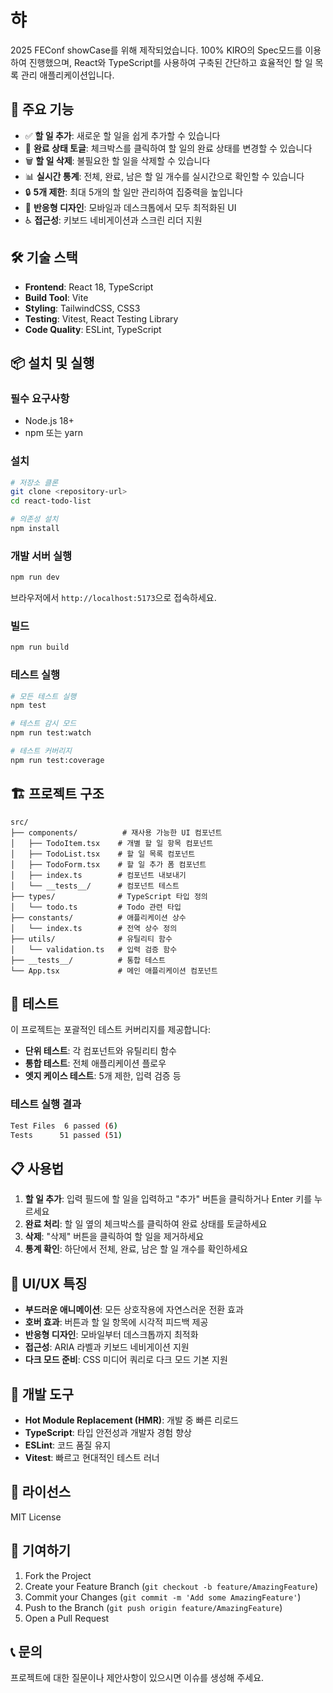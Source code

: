 # 햐

2025 FEConf showCase를 위해 제작되었습니다.
100% KIRO의 Spec모드를 이용하여 진행했으며, React와 TypeScript를 사용하여 구축된 간단하고 효율적인 할 일 목록 관리 애플리케이션입니다.

## 🚀 주요 기능

- ✅ **할 일 추가**: 새로운 할 일을 쉽게 추가할 수 있습니다
- 🔄 **완료 상태 토글**: 체크박스를 클릭하여 할 일의 완료 상태를 변경할 수 있습니다
- 🗑️ **할 일 삭제**: 불필요한 할 일을 삭제할 수 있습니다
- 📊 **실시간 통계**: 전체, 완료, 남은 할 일 개수를 실시간으로 확인할 수 있습니다
- 🔒 **5개 제한**: 최대 5개의 할 일만 관리하여 집중력을 높입니다
- 📱 **반응형 디자인**: 모바일과 데스크톱에서 모두 최적화된 UI
- ♿ **접근성**: 키보드 네비게이션과 스크린 리더 지원

## 🛠️ 기술 스택

- **Frontend**: React 18, TypeScript
- **Build Tool**: Vite
- **Styling**: TailwindCSS, CSS3
- **Testing**: Vitest, React Testing Library
- **Code Quality**: ESLint, TypeScript

## 📦 설치 및 실행

### 필수 요구사항

- Node.js 18+
- npm 또는 yarn

### 설치

```bash
# 저장소 클론
git clone <repository-url>
cd react-todo-list

# 의존성 설치
npm install
```

### 개발 서버 실행

```bash
npm run dev
```

브라우저에서 `http://localhost:5173`으로 접속하세요.

### 빌드

```bash
npm run build
```

### 테스트 실행

```bash
# 모든 테스트 실행
npm test

# 테스트 감시 모드
npm run test:watch

# 테스트 커버리지
npm run test:coverage
```

## 🏗️ 프로젝트 구조

```
src/
├── components/          # 재사용 가능한 UI 컴포넌트
│   ├── TodoItem.tsx    # 개별 할 일 항목 컴포넌트
│   ├── TodoList.tsx    # 할 일 목록 컴포넌트
│   ├── TodoForm.tsx    # 할 일 추가 폼 컴포넌트
│   ├── index.ts        # 컴포넌트 내보내기
│   └── __tests__/      # 컴포넌트 테스트
├── types/              # TypeScript 타입 정의
│   └── todo.ts         # Todo 관련 타입
├── constants/          # 애플리케이션 상수
│   └── index.ts        # 전역 상수 정의
├── utils/              # 유틸리티 함수
│   └── validation.ts   # 입력 검증 함수
├── __tests__/          # 통합 테스트
└── App.tsx             # 메인 애플리케이션 컴포넌트
```

## 🧪 테스트

이 프로젝트는 포괄적인 테스트 커버리지를 제공합니다:

- **단위 테스트**: 각 컴포넌트와 유틸리티 함수
- **통합 테스트**: 전체 애플리케이션 플로우
- **엣지 케이스 테스트**: 5개 제한, 입력 검증 등

### 테스트 실행 결과

```bash
Test Files  6 passed (6)
Tests      51 passed (51)
```

## 📋 사용법

1. **할 일 추가**: 입력 필드에 할 일을 입력하고 "추가" 버튼을 클릭하거나 Enter 키를 누르세요
2. **완료 처리**: 할 일 옆의 체크박스를 클릭하여 완료 상태를 토글하세요
3. **삭제**: "삭제" 버튼을 클릭하여 할 일을 제거하세요
4. **통계 확인**: 하단에서 전체, 완료, 남은 할 일 개수를 확인하세요

## 🎨 UI/UX 특징

- **부드러운 애니메이션**: 모든 상호작용에 자연스러운 전환 효과
- **호버 효과**: 버튼과 할 일 항목에 시각적 피드백 제공
- **반응형 디자인**: 모바일부터 데스크톱까지 최적화
- **접근성**: ARIA 라벨과 키보드 네비게이션 지원
- **다크 모드 준비**: CSS 미디어 쿼리로 다크 모드 기본 지원

## 🔧 개발 도구

- **Hot Module Replacement (HMR)**: 개발 중 빠른 리로드
- **TypeScript**: 타입 안전성과 개발자 경험 향상
- **ESLint**: 코드 품질 유지
- **Vitest**: 빠르고 현대적인 테스트 러너

## 📝 라이선스

MIT License

## 🤝 기여하기

1. Fork the Project
2. Create your Feature Branch (`git checkout -b feature/AmazingFeature`)
3. Commit your Changes (`git commit -m 'Add some AmazingFeature'`)
4. Push to the Branch (`git push origin feature/AmazingFeature`)
5. Open a Pull Request

## 📞 문의

프로젝트에 대한 질문이나 제안사항이 있으시면 이슈를 생성해 주세요.
